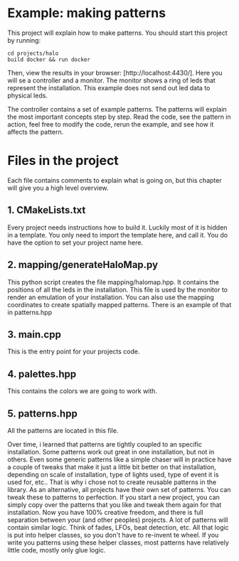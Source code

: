 # Example: making patterns

This project will explain how to make patterns. You should start this project by running:

```
cd projects/halo
build docker && run docker
```

Then, view the results in your browser: [http://localhost:4430/].
Here you will se a controller and a monitor. 
The monitor shows a ring of leds that represent the installation. 
This example does not send out led data to physical leds. 

The controller contains a set of example patterns. The patterns will
explain the most important concepts step by step.
Read the code, see the pattern in action, feel free to modify the code,
rerun the example, and see how it affects the pattern.

# Files in the project

Each file contains comments to explain what is going on, 
but this chapter will give you a high level overview.

## 1. CMakeLists.txt

Every project needs instructions how to build it. Luckily most of it is hidden in a template.
You only need to import the template here, and call it. You do have the option to set your project name here.

## 2. mapping/generateHaloMap.py

This python script creates the file mapping/halomap.hpp. It contains the positions of all the leds in the installation.
This file is used by the monitor to render an emulation of your installation.
You can also use the mapping coordinates to create spatially mapped patterns. There is an example of that in patterns.hpp

## 3. main.cpp

This is the entry point for your projects code. 

## 4. palettes.hpp

This contains the colors we are going to work with. 

## 5. patterns.hpp

All the patterns are located in this file.

Over time, i learned that patterns are tightly coupled to an specific installation. Some patterns work out great in
one installation, but not in others. Even some generic patterns like a simple chaser will in practice have a couple of tweaks
that make it just a little bit better on that installation, depending on scale of installation, type of lights used, type of event it is used for, etc..  That is why i chose not to create reusable patterns in the library. 
As an alternative, all projects have their own set of patterns. You can tweak these to patterns to perfection. If you start a new project, you can simply copy over the patterns that you like and tweak them again for that installation. Now you have 100% creative freedom, and there is full separation between your (and other peoples) projects. 
A lot of patterns will contain similar logic. Think of fades, LFOs, beat detection, etc. All that logic is put into helper classes, so you don't have to re-invent te wheel. If you write you patterns using these helper classes, most patterns have relatively little code, mostly only glue logic.
